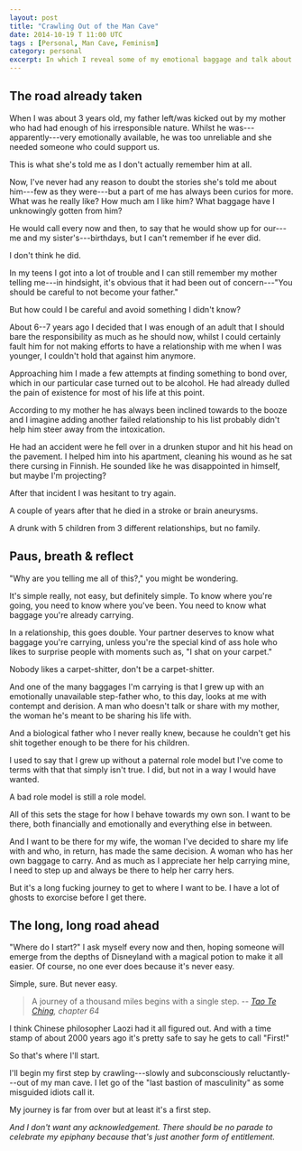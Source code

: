```yaml
---
layout: post
title: "Crawling Out of the Man Cave"
date: 2014-10-19 T 11:00 UTC
tags : [Personal, Man Cave, Feminism]
category: personal
excerpt: In which I reveal some of my emotional baggage and talk about the long journey ahead before becoming the husband and father I'd like to be.
---
```

## The road already taken

When I was about 3 years old, my father left/was kicked out by my mother who had had enough of his irresponsible nature. Whilst he was---apparently---very emotionally available, he was too unreliable and she needed someone who could support us.

This is what she's told me as I don't actually remember him at all.

Now, I've never had any reason to doubt the stories she's told me about him---few as they were---but a part of me has always been curios for more. What was he really like? How much am I like him? What baggage have I unknowingly gotten from him?

He would call every now and then, to say that he would show up for our---me and my sister's---birthdays, but I can't remember if he ever did.

I don't think he did.

In my teens I got into a lot of trouble and I can still remember my mother telling me---in hindsight, it's obvious that it had been out of concern---"You should be careful to not become your father."

But how could I be careful and avoid something I didn't know?

About 6--7 years ago I decided that I was enough of an adult that I should bare the responsibility as much as he should now, whilst I could certainly fault him for not making efforts to have a relationship with me when I was younger, I couldn't hold that against him anymore.

Approaching him I made a few attempts at finding something to bond over, which in our particular case turned out to be alcohol. He had already dulled the pain of existence for most of his life at this point.

According to my mother he has always been inclined towards to the booze and I imagine adding another failed relationship to his list probably didn't help him steer away from the intoxication.

He had an accident were he fell over in a drunken stupor and hit his head on the pavement. I helped him into his apartment, cleaning his wound as he sat there cursing in Finnish. He sounded like he was disappointed in himself, but maybe I'm projecting?

After that incident I was hesitant to try again.

A couple of years after that he died in a stroke or brain aneurysms.

A drunk with 5 children from 3 different relationships, but no family.



## Paus, breath & reflect



"Why are you telling me all of this?," you might be wondering.

It's simple really, not easy, but definitely simple. To know where you're going, you need to know where you've been. You need to know what baggage you're already carrying.

In a relationship, this goes double. Your partner deserves to know what baggage you're carrying, unless you're the special kind of ass hole who likes to surprise people with moments such as, "I shat on your carpet."

Nobody likes a carpet-shitter, don't be a carpet-shitter.

And one of the many baggages I'm carrying is that I grew up with an emotionally unavailable step-father who, to this day, looks at me with contempt and derision. A man who doesn't talk or share with my mother, the woman he's meant to be sharing his life with.

And a biological father who I never really knew, because he couldn't get his shit together enough to be there for his children.

I used to say that I grew up without a paternal role model but I've come to terms with that that simply isn't true. I did, but not in a way I would have wanted.

A bad role model is still a role model.

All of this sets the stage for how I behave towards my own son. I want to be there, both financially and emotionally and everything else in between.

And I want to be there for my wife, the woman I've decided to share my life with and who, in return, has made the same decision. A woman who has her own baggage to carry. And as much as I appreciate her help carrying mine, I need to step up and always be there to help her carry hers.

But it's a long fucking journey to get to where I want to be. I have a lot of ghosts to exorcise before I get there.



## The long, long road ahead


"Where do I start?" I ask myself every now and then, hoping someone will emerge from the depths of Disneyland with a magical potion to make it all easier. Of course, no one ever does because it's never easy.

Simple, sure. But never easy.

> A journey of a thousand miles begins with a single step.
> -- <cite>[Tao Te Ching][tao], chapter 64</cite>

I think Chinese philosopher Laozi had it all figured out. And with a time stamp of about 2000 years ago it's pretty safe to say he gets to call "First!"

So that's where I'll start. 

I'll begin my first step by crawling---slowly and subconsciously reluctantly---out of my man cave. I let go of the "last bastion of masculinity" as some misguided idiots call it.

My journey is far from over but at least it's a first step.

*And I don't want any acknowledgement. There should be no parade to celebrate my epiphany because that's just another form of entitlement.*

[tao]: http://en.wikipedia.org/wiki/Tao_Te_Ching